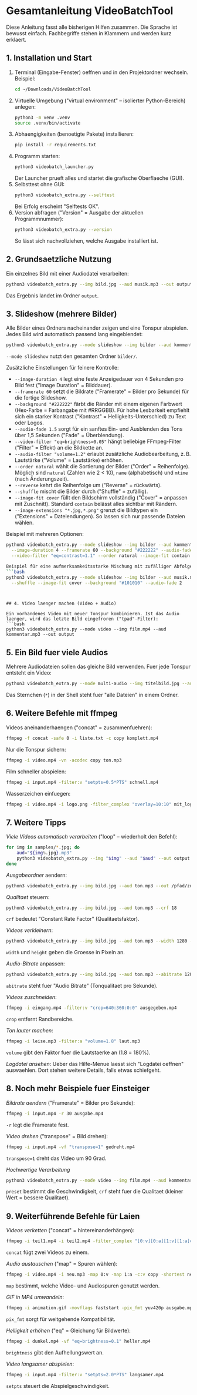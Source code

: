 # Gesamtanleitung VideoBatchTool

Diese Anleitung fasst alle bisherigen Hilfen zusammen. Die Sprache ist bewusst einfach. Fachbegriffe stehen in Klammern und werden kurz erklaert.

## 1. Installation und Start

1. Terminal (Eingabe-Fenster) oeffnen und in den Projektordner wechseln. Beispiel:
   ```bash
   cd ~/Downloads/VideoBatchTool
   ```
2. Virtuelle Umgebung ("virtual environment" – isolierter Python-Bereich) anlegen:
   ```bash
   python3 -m venv .venv
   source .venv/bin/activate
   ```
3. Abhaengigkeiten (benoetigte Pakete) installieren:
   ```bash
   pip install -r requirements.txt
   ```
4. Programm starten:
   ```bash
   python3 videobatch_launcher.py
   ```
   Der Launcher prueft alles und startet die grafische Oberflaeche (GUI).
5. Selbsttest ohne GUI:
   ```bash
   python3 videobatch_extra.py --selftest
   ```
   Bei Erfolg erscheint "Selftests OK".
6. Version abfragen ("Version" = Ausgabe der aktuellen Programmnummer):
   ```bash
   python3 videobatch_extra.py --version
   ```
   So lässt sich nachvollziehen, welche Ausgabe installiert ist.

## 2. Grundsaetzliche Nutzung

Ein einzelnes Bild mit einer Audiodatei verarbeiten:
```bash
python3 videobatch_extra.py --img bild.jpg --aud musik.mp3 --out output
```
Das Ergebnis landet im Ordner `output`.

## 3. Slideshow (mehrere Bilder)

Alle Bilder eines Ordners nacheinander zeigen und eine Tonspur abspielen. Jedes Bild wird automatisch passend lang eingeblendet:
```bash
python3 videobatch_extra.py --mode slideshow --img bilder --aud kommentar.mp3 --out output
```
`--mode slideshow` nutzt den gesamten Ordner `bilder/`.

Zusätzliche Einstellungen für feinere Kontrolle:

* `--image-duration 4` legt eine feste Anzeigedauer von 4 Sekunden pro Bild fest ("Image Duration" = Bilddauer).
* `--framerate 60` setzt die Bildrate ("Framerate" = Bilder pro Sekunde) für die fertige Slideshow.
* `--background "#222222"` färbt die Ränder mit einem eigenen Farbwert (Hex-Farbe = Farbangabe mit #RRGGBB). Für hohe Lesbarkeit empfiehlt sich ein starker Kontrast ("Kontrast" = Helligkeits-Unterschied) zu Text oder Logos.
* `--audio-fade 1.5` sorgt für ein sanftes Ein- und Ausblenden des Tons über 1,5 Sekunden ("Fade" = Überblendung).
* `--video-filter "eq=brightness=0.05"` hängt beliebige FFmpeg-Filter ("Filter" = Effekt) an die Bildkette an.
* `--audio-filter "volume=1.2"` erlaubt zusätzliche Audiobearbeitung, z. B. Lautstärke ("Volume" = Lautstärke) erhöhen.
* `--order natural` wählt die Sortierung der Bilder ("Order" = Reihenfolge). Möglich sind `natural` (Zahlen wie 2 < 10), `name` (alphabetisch) und `mtime` (nach Änderungszeit).
* `--reverse` kehrt die Reihenfolge um ("Reverse" = rückwärts).
* `--shuffle` mischt die Bilder durch ("Shuffle" = zufällig).
* `--image-fit cover` füllt den Bildschirm vollständig ("Cover" = anpassen mit Zuschnitt). Standard `contain` belässt alles sichtbar mit Rändern.
* `--image-extensions "*.jpg,*.png"` grenzt die Bildtypen ein ("Extensions" = Dateiendungen). So lassen sich nur passende Dateien wählen.

Beispiel mit mehreren Optionen:
```bash
python3 videobatch_extra.py --mode slideshow --img bilder --aud kommentar.mp3 --out output \
  --image-duration 4 --framerate 60 --background "#222222" --audio-fade 1.5 \
  --video-filter "eq=contrast=1.1" --order natural --image-fit contain

Beispiel für eine aufmerksamkeitsstarke Mischung mit zufälliger Abfolge und Beschnitt:
```bash
python3 videobatch_extra.py --mode slideshow --img bilder --aud musik.mp3 --out output \
  --shuffle --image-fit cover --background "#101010" --audio-fade 2
```
```


## 4. Video laenger machen (Video + Audio)

Ein vorhandenes Video mit neuer Tonspur kombinieren. Ist das Audio laenger, wird das letzte Bild eingefroren ("tpad"-Filter):
```bash
python3 videobatch_extra.py --mode video --img film.mp4 --aud kommentar.mp3 --out output
```

## 5. Ein Bild fuer viele Audios

Mehrere Audiodateien sollen das gleiche Bild verwenden. Fuer jede Tonspur entsteht ein Video:
```bash
python3 videobatch_extra.py --mode multi-audio --img titelbild.jpg --aud a1.mp3 a2.mp3 a3.mp3 --out output
```
Das Sternchen (`*`) in der Shell steht fuer "alle Dateien" in einem Ordner.

## 6. Weitere Befehle mit ffmpeg

Videos aneinanderhaengen ("concat" = zusammenfuehren):
```bash
ffmpeg -f concat -safe 0 -i liste.txt -c copy komplett.mp4
```

Nur die Tonspur sichern:
```bash
ffmpeg -i video.mp4 -vn -acodec copy ton.mp3
```

Film schneller abspielen:
```bash
ffmpeg -i input.mp4 -filter:v "setpts=0.5*PTS" schnell.mp4
```

Wasserzeichen einfuegen:
```bash
ffmpeg -i video.mp4 -i logo.png -filter_complex "overlay=10:10" mit_logo.mp4
```

## 7. Weitere Tipps

*Viele Videos automatisch verarbeiten* ("loop" – wiederholt den Befehl):
```bash
for img in samples/*.jpg; do
    aud="${img%.jpg}.mp3"
    python3 videobatch_extra.py --img "$img" --aud "$aud" --out output
done
```

*Ausgabeordner* aendern:
```bash
python3 videobatch_extra.py --img bild.jpg --aud ton.mp3 --out /pfad/zum/ziel
```

*Qualitaet* steuern:
```bash
python3 videobatch_extra.py --img bild.jpg --aud ton.mp3 --crf 18
```
`crf` bedeutet "Constant Rate Factor" (Qualitaetsfaktor).

*Videos verkleinern*:
```bash
python3 videobatch_extra.py --img bild.jpg --aud ton.mp3 --width 1280 --height 720
```
`width` und `height` geben die Groesse in Pixeln an.

*Audio-Bitrate* anpassen:
```bash
python3 videobatch_extra.py --img bild.jpg --aud ton.mp3 --abitrate 128k
```
`abitrate` steht fuer "Audio Bitrate" (Tonqualitaet pro Sekunde).

*Videos zuschneiden*:
```bash
ffmpeg -i eingang.mp4 -filter:v "crop=640:360:0:0" ausgegeben.mp4
```
`crop` entfernt Randbereiche.

*Ton lauter machen*:
```bash
ffmpeg -i leise.mp3 -filter:a "volume=1.8" laut.mp3
```
`volume` gibt den Faktor fuer die Lautstaerke an (1.8 = 180%).

*Logdatei ansehen*:
Ueber das Hilfe-Menue laesst sich "Logdatei oeffnen" auswaehlen. Dort stehen weitere Details, falls etwas schiefgeht.

## 8. Noch mehr Beispiele fuer Einsteiger

*Bildrate aendern* ("Framerate" = Bilder pro Sekunde):
```bash
ffmpeg -i input.mp4 -r 30 ausgabe.mp4
```
`-r` legt die Framerate fest.

*Video drehen* ("transpose" = Bild drehen):
```bash
ffmpeg -i input.mp4 -vf "transpose=1" gedreht.mp4
```
`transpose=1` dreht das Video um 90 Grad.

*Hochwertige Verarbeitung*
```bash
python3 videobatch_extra.py --mode video --img film.mp4 --aud kommentar.mp3 --preset slow --crf 20
```
`preset` bestimmt die Geschwindigkeit, `crf` steht fuer die Qualitaet (kleiner Wert = bessere Qualitaet).

## 9. Weiterführende Befehle für Laien

*Videos verketten* ("concat" = hintereinanderhängen):
```bash
ffmpeg -i teil1.mp4 -i teil2.mp4 -filter_complex "[0:v][0:a][1:v][1:a]concat=n=2:v=1:a=1" zusammen.mp4
```
`concat` fügt zwei Videos zu einem.

*Audio austauschen* ("map" = Spuren wählen):
```bash
ffmpeg -i video.mp4 -i neu.mp3 -map 0:v -map 1:a -c:v copy -shortest neu_video.mp4
```
`map` bestimmt, welche Video- und Audiospuren genutzt werden.

*GIF in MP4 umwandeln*:
```bash
ffmpeg -i animation.gif -movflags faststart -pix_fmt yuv420p ausgabe.mp4
```
`pix_fmt` sorgt für weitgehende Kompatibilität.

*Helligkeit erhöhen* ("eq" = Gleichung für Bildwerte):
```bash
ffmpeg -i dunkel.mp4 -vf "eq=brightness=0.1" heller.mp4
```
`brightness` gibt den Aufhellungswert an.

*Video langsamer abspielen*:
```bash
ffmpeg -i input.mp4 -filter:v "setpts=2.0*PTS" langsamer.mp4
```
`setpts` steuert die Abspielgeschwindigkeit.


